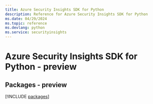 ```yaml
---
title: Azure Security Insights SDK for Python
description: Reference for Azure Security Insights SDK for Python
ms.date: 04/29/2024
ms.topic: reference
ms.devlang: python
ms.service: securityinsights
---
```

# Azure Security Insights SDK for Python - preview
## Packages - preview
[!INCLUDE [packages](security-insights-index.md)]